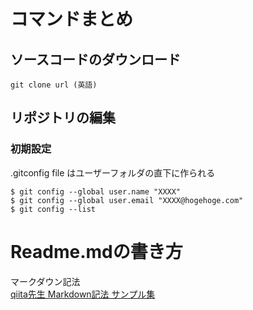 # コマンドまとめ  
## ソースコードのダウンロード  
~~~
git clone url (英語)
~~~
## リポジトリの編集
### 初期設定
.gitconfig file はユーザーフォルダの直下に作られる
~~~
$ git config --global user.name "XXXX"
$ git config --global user.email "XXXX@hogehoge.com"
$ git config --list
~~~  
# Readme.mdの書き方
マークダウン記法  
[qiita先生 Markdown記法 サンプル集](https://qiita.com/tbpgr/items/989c6badefff69377da7)
